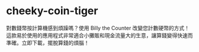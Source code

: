 # cheeky-coin-tiger
對數錢幣按計算機感到煩躁嗎？使用 Billy the Counter 改變您計數硬幣的方式！這款易於使用的應用程式非常適合小攤販和現金流量大的生意，讓算錢變得快速而準確。立即下載，擺脫算錢的煩腦！

